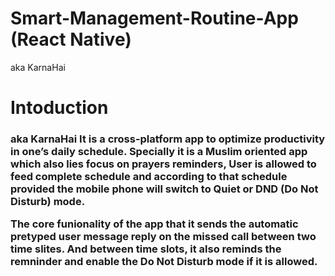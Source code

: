 # Smart-Management-Routine-App (React Native)
aka KarnaHai

<h1>Intoduction</h1>
<h3>
aka KarnaHai
It is a cross-platform app to optimize productivity in one’s daily schedule. 
Specially it is a Muslim oriented app which also lies focus on prayers reminders, 
User is allowed to feed complete schedule and according to that
schedule provided the mobile phone will switch to Quiet or DND (Do Not Disturb) mode.

The core funionality of the app that it sends the automatic pretyped user message reply on the missed call between two time slites.
And between time slots, it also reminds the remninder and enable the Do Not Disturb mode if it is allowed.
</h3>
